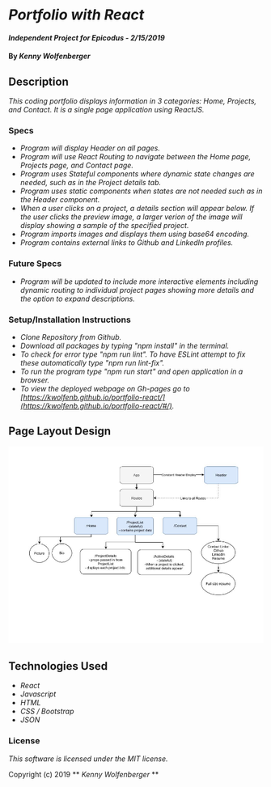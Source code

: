 # _Portfolio with React_

#### _Independent Project for Epicodus - 2/15/2019_

#### By _**Kenny Wolfenberger**_

## Description

_This coding portfolio displays information in 3 categories: Home, Projects, and Contact. It is a single page application using ReactJS._


### Specs

- _Program will display Header on all pages._
- _Program will use React Routing to navigate between the Home page, Projects page, and Contact page._
- _Program uses Stateful components where dynamic state changes are needed, such as in the Project details tab._
- _Program uses static components when states are not needed such as in the Header component._
- _When a user clicks on a project, a details section will appear below. If the user clicks the preview image, a larger verion of the image will display showing a sample of the specified project._
- _Program imports images and displays them using base64 encoding._
- _Program contains external links to Github and LinkedIn profiles._


### Future Specs
- _Program will be updated to include more interactive elements including dynamic routing to individual project pages showing more details and the option to expand descriptions._

### Setup/Installation Instructions
- _Clone Repository from Github._
- _Download all packages by typing "npm install" in the terminal._
- _To check for error type "npm run lint". To have ESLint attempt to fix these automatically type "npm run lint-fix"._
- _To run the program type "npm run start" and open application in a browser._
- _To view the deployed webpage on Gh-pages go to [https://kwolfenb.github.io/portfolio-react/](https://kwolfenb.github.io/portfolio-react/#/)._



## Page Layout Design

![Page Layout Design](src/assets/images/layoutUpdated.jpg?raw=true "Page Layout Design")


## Technologies Used

- _React_
- _Javascript_
- _HTML_
- _CSS / Bootstrap_
- _JSON_

### License

_This software is licensed under the MIT license._

Copyright (c) 2019 ** _Kenny Wolfenberger_ **
